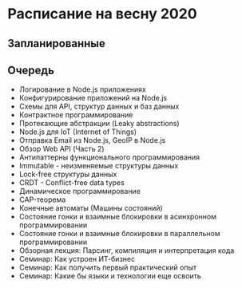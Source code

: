 # Расписание на весну 2020

## Запланированные

## Очередь

- Логирование в Node.js приложениях
- Конфигурирование приложений на Node.js
- Схемы для API, структур данных и баз данных
- Контрактное программирование
- Протекающие абстракции (Leaky abstractions)
- Node.js для IoT (Internet of Things)
- Отправка Email из Node.js, GeoIP в Node.js
- Обзор Web API (Часть 2)
- Антипаттерны функционального программирования
- Immutable - неизменяемые структуры данных
- Lock-free структуры данных
- CRDT - Conflict-free data types
- Динамическое программирование
- CAP-теорема
- Конечные автоматы (Машины состояний)
- Состояние гонки и взаимные блокировки в асинхронном программировании
- Состояние гонки и взаимные блокировки в параллельном программировании
- Обзорная лекция: Парсинг, компиляция и интерпретация кода
- Семинар: Как устроен ИТ-бизнес
- Семинар: Как получить первый практический опыт
- Семинар: Какие бы языки и технологии еще освоить
